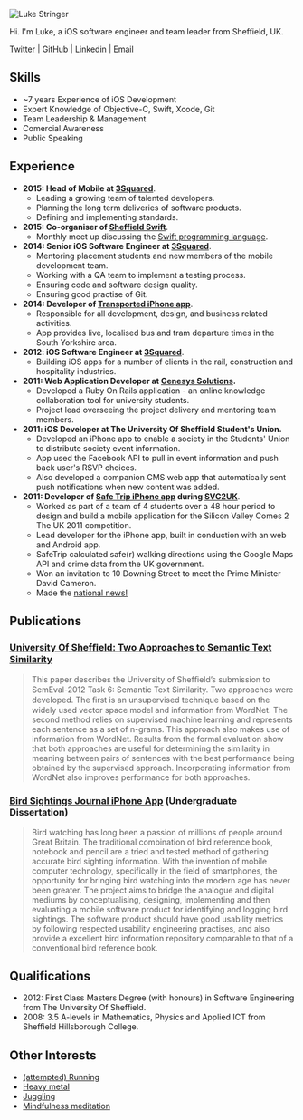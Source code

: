 
![Luke Stringer](http://s.gravatar.com/avatar/66df5cd089a2d9cbfaa7d42442156281?s=290)

Hi. I'm Luke, a iOS software engineer and team leader from Sheffield, UK.

[Twitter](http://twitter.com/lukestringer90) | [GitHub](http://github.com/lukestringer90) | [Linkedin](https://www.linkedin.com/in/lukestringer90) | [Email](mailto:hello@lukestringer.me)

## Skills

* ~7 years Experience of iOS Development
* Expert Knowledge of Objective-C, Swift, Xcode, Git
* Team Leadership & Management
* Comercial Awareness
* Public Speaking

## Experience

* **2015: Head of Mobile at [3Squared](http://3squared.com)**.
    * Leading a growing team of talented developers.
    * Planning the long term deliveries of software products.
    * Defining and implementing standards.
* **2015: Co-organiser of [Sheffield Swift](http://twitter.com/SheffieldSwift)**.
    * Monthly meet up discussing the [Swift programming language](https://developer.apple.com/swift/).
* **2014: Senior iOS Software Engineer at [3Squared](http://3squared.com)**.
	* Mentoring placement students and new members of the mobile development team. 
	* Working with a QA team to implement a testing process. 
	* Ensuring code and software design quality.
	* Ensuring good practise of Git.
* **2014: Developer of [Transported iPhone app](http://transportedapp.com)**. 
	* Responsible for all development, design, and business related activities.
	* App provides live, localised bus and tram departure times in the South Yorkshire area. 
* **2012: iOS Software Engineer at [3Squared](http://3squared.com)**.
	* Building iOS apps for a number of clients in the rail, construction and hospitality industries.
* **2011: Web Application Developer at [Genesys Solutions](http://genesys-solutions.org.uk/).**
	* Developed a Ruby On Rails application - an online knowledge collaboration tool for university students.
	* Project lead overseeing the project delivery and mentoring team members.
* **2011: iOS Developer at The University Of Sheffield Student's Union.**
	* Developed an iPhone app to enable a society in the Students' Union to distribute society event information. 
	* App used the Facebook API to pull in event information and push back user's RSVP choices. 
	* Also developed a companion CMS web app that automatically sent push notifications when new content was added.
* **2011: Developer of [Safe Trip iPhone app](https://itunes.apple.com/us/app/safe-trip-get-safe-directions/id502844126?ls=1&mt=8) during [SVC2UK](http://www.svc2uk.com)**. 
	* Worked as part of a team of 4 students over a 48 hour period to design and build a mobile application for the Silicon Valley Comes 2 The UK 2011 competition. 
	* Lead developer for the iPhone app, built in conduction with an web and Android app.
	* SafeTrip calculated safe(r) walking directions using the Google Maps API and crime data from the UK government.
	* Won an invitation to 10 Downing Street to meet the Prime Minister David Cameron.
	* Made the [national news!](http://www.bbc.co.uk/news/business-15770190)
	

## Publications
### [University Of Shefﬁeld: Two Approaches to Semantic Text Similarity](http://www.aclweb.org/anthology/S/S12/S12-1097.pdf)
 
> This paper describes the University of Shefﬁeld’s submission to SemEval-2012 Task 6: Semantic Text Similarity. Two approaches were developed. The ﬁrst is an unsupervised technique based on the widely used vector space model and information from WordNet. The second method relies on supervised machine learning and represents each sentence as a set of n-grams. This approach also makes use of information from WordNet. Results from the formal evaluation show that both approaches are useful for determining the similarity in meaning between pairs of sentences with the best performance being obtained by the supervised approach. Incorporating information from WordNet also improves performance for both approaches.
 
### [Bird Sightings Journal iPhone App](http://www.dcs.sheffield.ac.uk/intranet/archive/public/2010_2011/projects/ug/aca08ls.html) (Undergraduate Dissertation)

> Bird watching has long been a passion of millions of people around Great Britain. The traditional combination of bird reference book, notebook and pencil are a tried and tested method of gathering accurate bird sighting information. With the invention of mobile computer technology, specifically in the field of smartphones, the opportunity for bringing bird watching into the modern age has never been greater. The project aims to bridge the analogue and digital mediums by conceptualising, designing, implementing and then evaluating a mobile software product for identifying and logging bird sightings. The software product should have good usability metrics by following respected usability engineering practises, and also provide a excellent bird information repository comparable to that of a conventional bird reference book.


## Qualifications

* 2012: First Class Masters Degree (with honours) in Software Engineering from The University Of Sheffield.
* 2008: 3.5 A-levels in Mathematics, Physics and Applied ICT from Sheffield Hillsborough College.

## Other Interests

* [(attempted) Running](https://twitter.com/lukestringer90/status/518516722538921986)
* [Heavy metal](https://twitter.com/lukestringer90/status/485580564561678336)
* [Juggling](https://vimeo.com/76717147)
* [Mindfulness meditation](http://www.samharris.org/blog/item/mindfulness-meditation)


